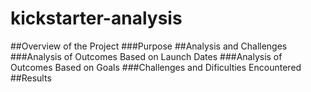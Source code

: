 # kickstarter-analysis
##Overview of the Project
###Purpose
##Analysis and Challenges
###Analysis of Outcomes Based on Launch Dates
###Analysis of Outcomes Based on Goals
###Challenges and Dificulties Encountered
##Results
